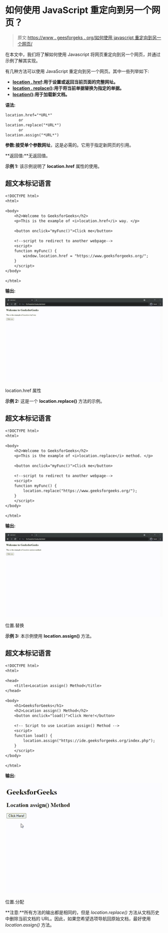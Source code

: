 # 如何使用 JavaScript 重定向到另一个网页？

> 原文:[https://www . geesforgeks . org/如何使用 javascript 重定向到另一个网页/](https://www.geeksforgeeks.org/how-to-redirect-to-another-webpage-using-javascript/)

在本文中，我们将了解如何使用 Javascript 将网页重定向到另一个网页，并通过示例了解其实现。

有几种方法可以使用 JavaScript 重定向到另一个网页。其中一些列举如下:

*   [**location . href**](https://www.geeksforgeeks.org/html-dom-location-href-property/)**:用于设置或返回当前页面的完整网址。**
*   [**location . replace()**](https://www.geeksforgeeks.org/html-dom-location-replace-method/)**:用于将当前单据替换为指定的单据。**
*   [**location()**](https://www.geeksforgeeks.org/html-location-assign-method/)**:用于加载新文档。**

**语法:**

```
location.href="*URL*"
      or
location.replace("*URL*")
      or
location.assign("*URL*")
```

**参数:**接受单个参数**网址**，这是必需的。它用于指定新网页的引用。

**返回值:**无返回值。

**示例 1:** 该示例说明了 **location.href** 属性的使用。

## 超文本标记语言

```
<!DOCTYPE html>
<html>

<body>
    <h2>Welcome to GeeksforGeeks</h2>
    <p>This is the example of <i>location.href</i> way. </p>

    <button onclick="myFunc()">Click me</button>

    <!--script to redirect to another webpage-->
    <script>
    function myFunc() {
        window.location.href = "https://www.geeksforgeeks.org/";
    }
    </script>
</body>

</html>
```

**输出:**

![](img/534f887834394205e75f2b09f36232c5.png)

location.href 属性

**示例 2:** 这是一个 **location.replace()** 方法的示例。

## 超文本标记语言

```
<!DOCTYPE html>
<html>

<body>
    <h2>Welcome to GeeksforGeeks</h2>
    <p>This is the example of <i>location.replace</i> method. </p>

    <button onclick="myFunc()">Click me</button>

    <!--script to redirect to another webpage-->
    <script>
    function myFunc() {
        location.replace("https://www.geeksforgeeks.org/");
    }
    </script>
</body>

</html>
```

**输出:**

![](img/577a42e1224255ebe323167e602ce32d.png)

位置.替换

**示例 3:** 本示例使用 **location.assign()** 方法。

## 超文本标记语言

```
<!DOCTYPE html>
<html>

<head>
    <title>Location assign() Method</title>
</head>

<body>
    <h1>GeeksforGeeks</h1>
    <h2>Location assign() Method</h2>
    <button onclick="load()">Click Here!</button>

    <!-- Script to use Location assign() Method -->
    <script>
    function load() {
        location.assign("https://ide.geeksforgeeks.org/index.php");
    }
    </script>
</body>

</html>
```

**输出:**

![](img/cb8de75516fa7a778ab79f7184f26b95.png)

位置.分配

**注意:**所有方法的输出都是相同的，但是 *location.replace()* 方法从文档历史中删除当前文档的 URL。因此，如果您希望选项导航回原始文档，最好使用 *location.assign()* 方法。